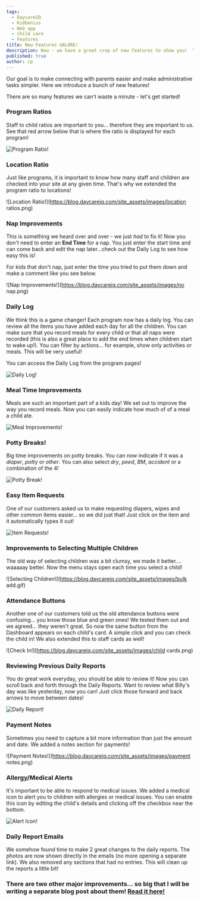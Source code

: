 ```yaml
---
tags:
  - DaycareIQ
  - KidGenius
  - Web app
  - child care
  - Features
title: New Features GALORE!
description: Wow - we have a great crop of new features to show you!  You will be amazed!
published: true
author: cp
---
```

Our goal is to make connecting with parents easier and make administrative tasks simpler.  Here we introduce a bunch of new features!

There are so many features we can't waste a minute - let's get started! 

### Program Ratios

Staff to child ratios are important to you... therefore they are important to us.  See that red arrow below that is where the ratio is displayed for each program!

![Program Ratio!](https://blog.daycareiq.com/site_assets/images/ratios.png)

### Location Ratio

Just like programs, it is important to know how many staff and children are checked into your site at any given time.  That's why we extended the program ratio to locations!

![Location Ratio!](https://blog.daycareiq.com/site_assets/images/location ratios.png)


### Nap Improvements

This is something we heard over and over - we just *had* to fix it!  Now you don't need to enter an **End Time** for a nap.  You just enter the start time and can come back and edit the nap later...check out the Daily Log to see how easy this is!

For kids that don't nap, just enter the time you tried to put them down and make a comment like you see below.

![Nap Improvements!](https://blog.daycareiq.com/site_assets/images/no nap.png)

### Daily Log

We think this is a game changer!  Each program now has a daily log.  You can review all the items you have added each day for all the children.  You can make sure that you record meals for every child or that all naps were recorded (this is also a great place to add the end times when children start to wake up!).  You can filter by actions... for example, show only activities or meals.  This will be very useful! 

You can access the Daily Log from the program pages!

![Daily Log!](https://blog.daycareiq.com/site_assets/images/Daily_activity_log.png)

### Meal Time Improvements

Meals are such an important part of a kids day!  We set out to improve the way you record meals.  Now you can easily indicate how much of of a meal a child ate.

![Meal Improvements!](https://blog.daycareiq.com/site_assets/images/meal.png)

### Potty Breaks!

Big time improvements on potty breaks.  You can now indicate if it was a *diaper*, *potty* or *other*.  You can also select *dry*, *peed*, *BM*, *accident* or a combination of the 4!

![Potty Break!](https://blog.daycareiq.com/site_assets/images/potty_break.gif)

### Easy Item Requests

One of our customers asked us to make requesting diapers, wipes and other common items easier... so we did just that!  Just click on the item and it automatically types it out! 

![Item Requests!](https://blog.daycareiq.com/site_assets/images/quick_requests.gif)

### Improvements to Selecting Multiple Children

The old way of selecting children was a bit clumsy, we made it better.... waaaaay better.  Now the menu stays open each time you select a child!

![Selecting Children!](https://blog.daycareiq.com/site_assets/images/bulk add.gif)

### Attendance Buttons

Another one of our customers told us the old attendance buttons were confusing... you know those blue and green ones!  We tested them out and we agreed... they weren't great.  So now the same button from the Dashboard appears on each child's card.  A simple click and you can check the child in!  We also extended this to staff cards as well!

![Check In!](https://blog.daycareiq.com/site_assets/images/child cards.png)

### Reviewing Previous Daily Reports

You do great work everyday, you should be able to review it!  Now you can scroll back and forth through the Daily Reports.  Want to review what Billy's day was like yesterday, now you can!  Just click those forward and back arrows to move between dates!

![Daily Report!](https://blog.daycareiq.com/site_assets/images/daily_report.gif)

### Payment Notes

Sometimes you need to capture a bit more information than just the amount and date.  We added a notes section for payments!

![Payment Notes!](https://blog.daycareiq.com/site_assets/images/payment notes.png)

### Allergy/Medical Alerts

It's important to be able to respond to medical issues.  We added a medical icon to alert you to children with allergies or medical issues.  You can enable this icon by editing the child's details and clicking off the checkbox near the bottom.

![Alert Icon!](https://blog.daycareiq.com/site_assets/images/allergy.png)

### Daily Report Emails

We somehow found time to make 2 great changes to the daily reports.  The photos are now shown directly in the emails (no more opening a separate link).  We also removed any sections that had no entries.  This will clean up the reports a little bit!

### There are two other major improvements... so big that I will be writing a separate blog post about them!  [Read it here!](https://blog.daycareiq.com/2016-Live-View-and-In-App-Messaging)
